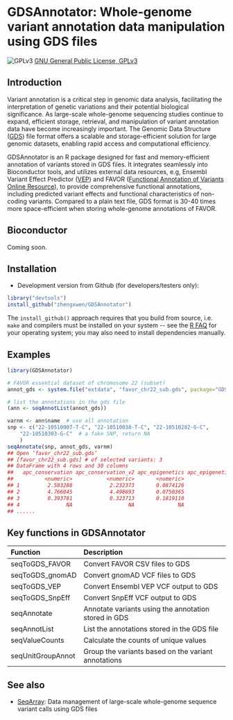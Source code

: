 GDSAnnotator: Whole-genome variant annotation data manipulation using GDS files
===

![GPLv3](http://www.gnu.org/graphics/gplv3-88x31.png)
[GNU General Public License, GPLv3](http://www.gnu.org/copyleft/gpl.html)


## Introduction

Variant annotation is a critical step in genomic data analysis, facilitating the interpretation of genetic variations and their potential biological significance. As large-scale whole-genome sequencing studies continue to expand, efficient storage, retrieval, and manipulation of variant annotation data have become increasingly important. The Genomic Data Structure ([GDS](https://www.bioconductor.org/packages/SeqArray/)) file format offers a scalable and storage-efficient solution for large genomic datasets, enabling rapid access and computational efficiency.

GDSAnnotator is an R package designed for fast and memory-efficient annotation of variants stored in GDS files. It integrates seamlessly into Bioconductor tools, and utilizes external data resources, e.g, Ensembl Variant Effect Predictor ([VEP](https://useast.ensembl.org/info/docs/tools/vep/index.html)) and FAVOR ([Functional Annotation of Variants Online Resource](https://favor.genohub.org)), to provide comprehensive functional annotations, including predicted variant effects and functional characteristics of non-coding variants. Compared to a plain text file, GDS format is 30-40 times more space-efficient when storing whole-genome annotations of FAVOR.


## Bioconductor

Coming soon.


## Installation

* Development version from Github (for developers/testers only):
```R
library("devtools")
install_github("zhengxwen/GDSAnnotator")
```
The `install_github()` approach requires that you build from source, i.e. `make` and compilers must be installed on your system -- see the [R FAQ](https://cran.r-project.org/faqs.html) for your operating system; you may also need to install dependencies manually.



## Examples

```R
library(GDSAnnotator)

# FAVOR essential dataset of chromosome 22 (subset)
annot_gds <- system.file("extdata", "favor_chr22_sub.gds", package="GDSAnnotator")

# list the annotations in the gds file
(ann <- seqAnnotList(annot_gds))

varnm <- ann$name  # use all annotation
snp <- c("22-10510007-T-C", "22-10510038-T-C", "22-10510282-G-C",
    "22-10510303-G-C"  # a fake SNP, return NA
    )
seqAnnotate(snp, annot_gds, varnm)
## Open ‘favor_chr22_sub.gds’
## [favor_chr22_sub.gds] # of selected variants: 3
## DataFrame with 4 rows and 30 columns
##   apc_conservation apc_conservation_v2 apc_epigenetics apc_epigenetics_active  ...
##          <numeric>           <numeric>       <numeric>              <numeric>
## 1         2.583288            2.232373       0.0874126               0.226559
## 2         4.766045            4.498693       0.0750365               0.226559
## 3         0.393781            0.323713       0.1819110               0.226559
## 4               NA                  NA              NA                     NA
## ......
```


## Key functions in GDSAnnotator

| Function        | Description |
|:----------------|:-------------------------------------------|
| seqToGDS_FAVOR  | Convert FAVOR CSV files to GDS |
| seqToGDS_gnomAD | Convert gnomAD VCF files to GDS |
| seqToGDS_VEP    | Convert Ensembl VEP VCF output to GDS |
| seqToGDS_SnpEff | Convert SnpEff VCF output to GDS |
| seqAnnotate     | Annotate variants using the annotation stored in GDS |
| seqAnnotList    | List the annotations stored in the GDS file |
| seqValueCounts  | Calculate the counts of unique values |
| seqUnitGroupAnnot | Group the variants based on the variant annotations |


## See also

* [SeqArray](https://www.bioconductor.org/packages/SeqArray): Data management of large-scale whole-genome sequence variant calls using GDS files
